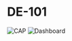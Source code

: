 # DE-101

![САР](https://github.com/Hairack/DE-101/assets/29675275/cab0798f-2b8b-40a9-bd90-c6e3039f1c40)
![Dashboard](https://github.com/Hairack/DE-101/assets/29675275/116c04b6-0103-4819-96e9-aa10fbc4b5d5)
